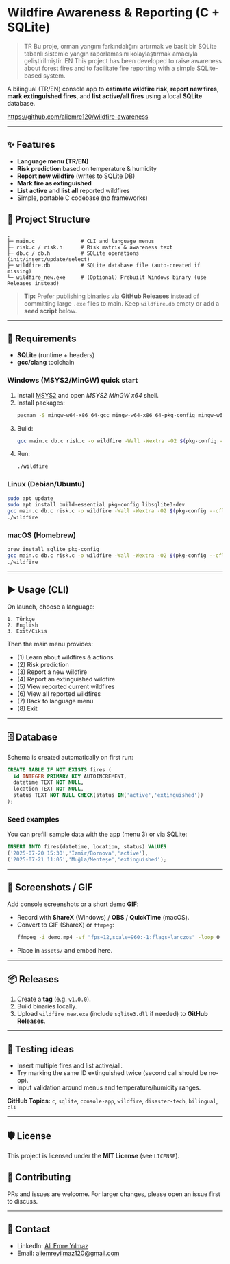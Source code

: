 # Wildfire Awareness & Reporting (C + SQLite)
> TR Bu proje, orman yangını farkındalığını artırmak ve basit bir SQLite tabanlı sistemle yangın raporlamasını kolaylaştırmak amacıyla geliştirilmiştir.
> EN This project has been developed to raise awareness about forest fires and to facilitate fire reporting with a simple SQLite-based system.

A bilingual (TR/EN) console app to **estimate wildfire risk**, **report new fires**, **mark extinguished fires**, and **list active/all fires** using a local **SQLite** database.

https://github.com/aliemre120/wildfire-awareness

---

## ✨ Features
- **Language menu (TR/EN)**
- **Risk prediction** based on temperature & humidity
- **Report new wildfire** (writes to SQLite DB)
- **Mark fire as extinguished**
- **List active** and **list all** reported wildfires
- Simple, portable C codebase (no frameworks)

## 📁 Project Structure
```
.
├─ main.c               # CLI and language menus
├─ risk.c / risk.h      # Risk matrix & awareness text
├─ db.c / db.h          # SQLite operations (init/insert/update/select)
├─ wildfire.db          # SQLite database file (auto-created if missing)
└─ wildfire_new.exe     # (Optional) Prebuilt Windows binary (use Releases instead)
```

> **Tip:** Prefer publishing binaries via **GitHub Releases** instead of committing large `.exe` files to main. Keep `wildfire.db` empty or add a **seed script** below.

---

## 🧰 Requirements
- **SQLite** (runtime + headers)
- **gcc/clang** toolchain

### Windows (MSYS2/MinGW) quick start
1. Install [MSYS2](https://www.msys2.org/) and open *MSYS2 MinGW x64* shell.
2. Install packages:
   ```bash
   pacman -S mingw-w64-x86_64-gcc mingw-w64-x86_64-pkg-config mingw-w64-x86_64-sqlite3
   ```
3. Build:
   ```bash
   gcc main.c db.c risk.c -o wildfire -Wall -Wextra -O2 $(pkg-config --cflags --libs sqlite3)
   ```
4. Run:
   ```bash
   ./wildfire
   ```

### Linux (Debian/Ubuntu)
```bash
sudo apt update
sudo apt install build-essential pkg-config libsqlite3-dev
gcc main.c db.c risk.c -o wildfire -Wall -Wextra -O2 $(pkg-config --cflags --libs sqlite3)
./wildfire
```

### macOS (Homebrew)
```bash
brew install sqlite pkg-config
gcc main.c db.c risk.c -o wildfire -Wall -Wextra -O2 $(pkg-config --cflags --libs sqlite3)
./wildfire
```

---

## ▶️ Usage (CLI)
On launch, choose a language:
```
1. Türkçe
2. English
3. Exit/Cikis
```
Then the main menu provides:
- (1) Learn about wildfires & actions
- (2) Risk prediction
- (3) Report a new wildfire
- (4) Report an extinguished wildfire
- (5) View reported current wildfires
- (6) View all reported wildfires
- (7) Back to language menu
- (8) Exit

---

## 🗄️ Database
Schema is created automatically on first run:
```sql
CREATE TABLE IF NOT EXISTS fires (
  id INTEGER PRIMARY KEY AUTOINCREMENT,
  datetime TEXT NOT NULL,
  location TEXT NOT NULL,
  status TEXT NOT NULL CHECK(status IN('active','extinguished'))
);
```

### Seed examples
You can prefill sample data with the app (menu 3) or via SQLite:
```sql
INSERT INTO fires(datetime, location, status) VALUES
('2025-07-20 15:30','İzmir/Bornova','active'),
('2025-07-21 11:05','Muğla/Menteşe','extinguished');
```

---

## 📸 Screenshots / GIF
Add console screenshots or a short demo **GIF**:
- Record with **ShareX** (Windows) / **OBS** / **QuickTime** (macOS).
- Convert to GIF (ShareX) or `ffmpeg`:
  ```bash
  ffmpeg -i demo.mp4 -vf "fps=12,scale=960:-1:flags=lanczos" -loop 0 demo.gif
  ```
- Place in `assets/` and embed here.

---

## 📦 Releases
1. Create a **tag** (e.g. `v1.0.0`).
2. Build binaries locally.
3. Upload `wildfire_new.exe` (include `sqlite3.dll` if needed) to **GitHub Releases**.

---

## 🧪 Testing ideas
- Insert multiple fires and list active/all.
- Try marking the same ID extinguished twice (second call should be no-op).
- Input validation around menus and temperature/humidity ranges.

 **GitHub Topics:** `c`, `sqlite`, `console-app`, `wildfire`, `disaster-tech`, `bilingual`, `cli`

---

## 🛡️ License
This project is licensed under the **MIT License** (see `LICENSE`).


## 🤝 Contributing
PRs and issues are welcome. For larger changes, please open an issue first to discuss.

---

## 📧 Contact
- LinkedIn: [Ali Emre Yılmaz](https://www.linkedin.com/in/ali-emre-y%C4%B1lmaz-96510a34b/)
- Email: aliemreyilmaz120@gmail.com
